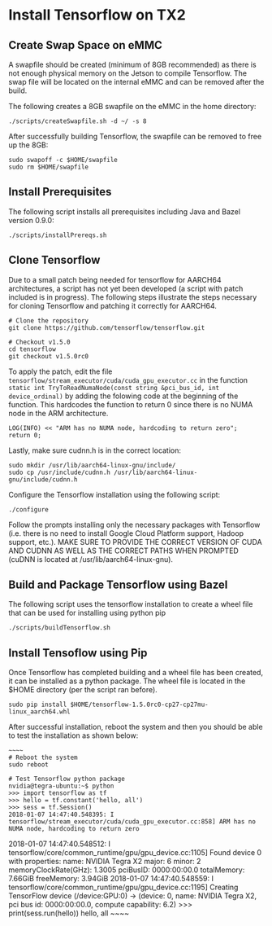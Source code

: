 # Install Tensorflow on TX2

## Create Swap Space on eMMC

A swapfile should be created (minimum of 8GB recommended) as there is not enough physical memory on the Jetson to compile Tensorflow.  The swap file will be located on the internal eMMC and can be removed after the build.

The following creates a 8GB swapfile on the eMMC in the home directory:

    ./scripts/createSwapfile.sh -d ~/ -s 8

After successfully building Tensorflow, the swapfile can be removed to free up the 8GB:

    sudo swapoff -c $HOME/swapfile
    sudo rm $HOME/swapfile

## Install Prerequisites

The following script installs all prerequisites including Java and Bazel version 0.9.0:

    ./scripts/installPrereqs.sh

## Clone Tensorflow

Due to a small patch being needed for tensorflow for AARCH64 architectures, a script has not yet been developed (a script with patch included is in progress).  The following steps illustrate the steps necessary for cloning Tensorflow and patching it correctly for AARCH64.

    # Clone the repository
    git clone https://github.com/tensorflow/tensorflow.git

    # Checkout v1.5.0
    cd tensorflow
    git checkout v1.5.0rc0

To apply the patch, edit the file `tensorflow/stream_executor/cuda/cuda_gpu_executor.cc` in the function `static int TryToReadNumaNode(const string &pci_bus_id, int device_ordinal)` by adding the folowing code at the beginning of the function.  This hardcodes the function to return 0 since there is no NUMA node in the ARM architecture.

    LOG(INFO) << "ARM has no NUMA node, hardcoding to return zero";
    return 0;

Lastly, make sure cudnn.h is in the correct location:

    sudo mkdir /usr/lib/aarch64-linux-gnu/include/
    sudo cp /usr/include/cudnn.h /usr/lib/aarch64-linux-gnu/include/cudnn.h

Configure the Tensorflow installation using the following script:

    ./configure

Follow the prompts installing only the necessary packages with Tensorflow (i.e. there is no need to install Google Cloud Platform support, Hadoop support, etc.).  MAKE SURE TO PROVIDE THE CORRECT VERSION OF CUDA AND CUDNN AS WELL AS THE CORRECT PATHS WHEN PROMPTED (cuDNN is located at /usr/lib/aarch64-linux-gnu).

## Build and Package Tensorflow using Bazel

The following script uses the tensorflow installation to create a wheel file that can be used for installing using python pip

    ./scripts/buildTensorflow.sh

## Install Tensoflow using Pip

Once Tensorflow has completed building and a wheel file has been created, it can be installed as a python package.  The wheel file is located in the $HOME directory (per the script ran before).

    sudo pip install $HOME/tensorflow-1.5.0rc0-cp27-cp27mu-linux_aarch64.whl

After successful installation, reboot the system and then you should be able to test the installation as shown below:

    ~~~~
    # Reboot the system
    sudo reboot

    # Test Tensorflow python package
    nvidia@tegra-ubuntu:~$ python
    >>> import tensorflow as tf
    >>> hello = tf.constant('hello, all')
    >>> sess = tf.Session()
    2018-01-07 14:47:40.548395: I tensorflow/stream_executor/cuda/cuda_gpu_executor.cc:858] ARM has no NUMA node, hardcoding to return zero
2018-01-07 14:47:40.548512: I tensorflow/core/common_runtime/gpu/gpu_device.cc:1105] Found device 0 with properties: 
name: NVIDIA Tegra X2 major: 6 minor: 2 memoryClockRate(GHz): 1.3005
pciBusID: 0000:00:00.0
totalMemory: 7.66GiB freeMemory: 3.94GiB
2018-01-07 14:47:40.548559: I tensorflow/core/common_runtime/gpu/gpu_device.cc:1195] Creating TensorFlow device (/device:GPU:0) -> (device: 0, name: NVIDIA Tegra X2, pci bus id: 0000:00:00.0, compute capability: 6.2)
    >>> print(sess.run(hello))
    hello, all
    ~~~~

